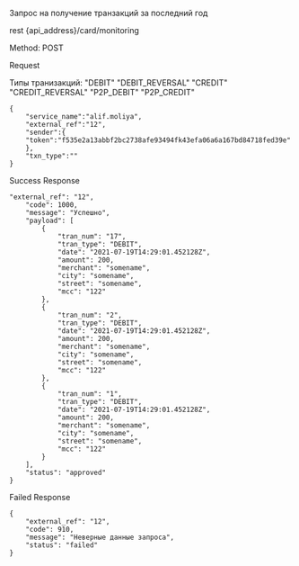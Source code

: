 Запрос на получение транзакций за последний год

rest {api_address}/card/monitoring

Method: POST

Request


Типы транизакций: 
 "DEBIT"
 "DEBIT_REVERSAL"
 "CREDIT"
 "CREDIT_REVERSAL"
 "P2P_DEBIT"
 "P2P_CREDIT"


```
{
    "service_name":"alif.moliya",
    "external_ref":"12",
    "sender":{
    "token":"f535e2a13abbf2bc2738afe93494fk43efa06a6a167bd84718fed39e"
    },
    "txn_type":""
}
```

Success Response

```
"external_ref": "12",
    "code": 1000,
    "message": "Успешно",
    "payload": [
        {
            "tran_num": "17",
            "tran_type": "DEBIT",
            "date": "2021-07-19T14:29:01.452128Z",
            "amount": 200,
            "merchant": "somename",
            "city": "somename",
            "street": "somename",
            "mcc": "122"
        },
        {
            "tran_num": "2",
            "tran_type": "DEBIT",
            "date": "2021-07-19T14:29:01.452128Z",
            "amount": 200,
            "merchant": "somename",
            "city": "somename",
            "street": "somename",
            "mcc": "122"
        },
        {
            "tran_num": "1",
            "tran_type": "DEBIT",
            "date": "2021-07-19T14:29:01.452128Z",
            "amount": 200,
            "merchant": "somename",
            "city": "somename",
            "street": "somename",
            "mcc": "122"
        }
    ],
    "status": "approved"
}

```

Failed Response

```
{
    "external_ref": "12",
    "code": 910,
    "message": "Неверные данные запроса",
    "status": "failed"
}

```


